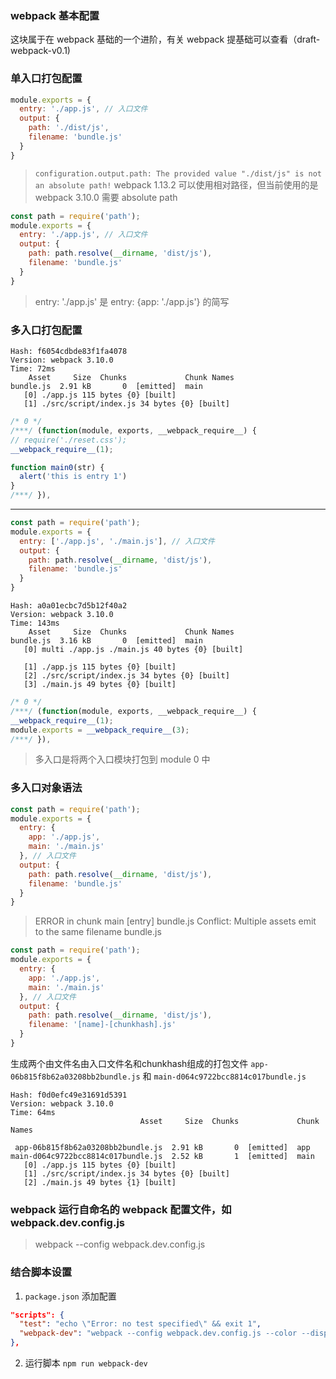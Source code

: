 
### webpack 基本配置
这块属于在 webpack 基础的一个进阶，有关 webpack 提基础可以查看（draft-webpack-v0.1)

### 单入口打包配置
```javascript
module.exports = {
  entry: './app.js', // 入口文件
  output: {
    path: './dist/js',
    filename: 'bundle.js'
  }
}
```
> `configuration.output.path: The provided value "./dist/js" is not an absolute path!`
webpack 1.13.2 可以使用相对路径，但当前使用的是 webpack 3.10.0 需要 absolute path

```javascript
const path = require('path');
module.exports = {
  entry: './app.js', // 入口文件
  output: {
    path: path.resolve(__dirname, 'dist/js'),
    filename: 'bundle.js'
  }
}
```
> entry: './app.js' 是 entry: {app: './app.js'} 的简写

### 多入口打包配置

```
Hash: f6054cdbde83f1fa4078
Version: webpack 3.10.0
Time: 72ms
    Asset     Size  Chunks             Chunk Names
bundle.js  2.91 kB       0  [emitted]  main
   [0] ./app.js 115 bytes {0} [built]
   [1] ./src/script/index.js 34 bytes {0} [built]
```
```javascript
/* 0 */
/***/ (function(module, exports, __webpack_require__) {
// require('./reset.css');
__webpack_require__(1);

function main0(str) {
  alert('this is entry 1')
}
/***/ }),
```
---
```javascript
const path = require('path');
module.exports = {
  entry: ['./app.js', './main.js'], // 入口文件
  output: {
    path: path.resolve(__dirname, 'dist/js'),
    filename: 'bundle.js'
  }
}
```

```
Hash: a0a01ecbc7d5b12f40a2
Version: webpack 3.10.0
Time: 143ms
    Asset     Size  Chunks             Chunk Names
bundle.js  3.16 kB       0  [emitted]  main
   [0] multi ./app.js ./main.js 40 bytes {0} [built]

   [1] ./app.js 115 bytes {0} [built]
   [2] ./src/script/index.js 34 bytes {0} [built]
   [3] ./main.js 49 bytes {0} [built]
```
```javascript
/* 0 */
/***/ (function(module, exports, __webpack_require__) {
__webpack_require__(1);
module.exports = __webpack_require__(3);
/***/ }),
```
> 多入口是将两个入口模块打包到 module 0 中

### 多入口对象语法
```javascript
const path = require('path');
module.exports = {
  entry: {
    app: './app.js',
    main: './main.js'
  }, // 入口文件
  output: {
    path: path.resolve(__dirname, 'dist/js'),
    filename: 'bundle.js'
  }
}
```
> ERROR in chunk main [entry]
bundle.js
Conflict: Multiple assets emit to the same filename bundle.js

```javascript
const path = require('path');
module.exports = {
  entry: {
    app: './app.js',
    main: './main.js'
  }, // 入口文件
  output: {
    path: path.resolve(__dirname, 'dist/js'),
    filename: '[name]-[chunkhash].js'
  }
}
```
生成两个由文件名由入口文件名和chunkhash组成的打包文件 `app-06b815f8b62a03208bb2bundle.js` 和 `main-d064c9722bcc8814c017bundle.js `
```
Hash: f0d0efc49e31691d5391
Version: webpack 3.10.0
Time: 64ms
                             Asset     Size  Chunks             Chunk Names

 app-06b815f8b62a03208bb2bundle.js  2.91 kB       0  [emitted]  app
main-d064c9722bcc8814c017bundle.js  2.52 kB       1  [emitted]  main
   [0] ./app.js 115 bytes {0} [built]
   [1] ./src/script/index.js 34 bytes {0} [built]
   [2] ./main.js 49 bytes {1} [built]
```

### webpack 运行自命名的 webpack 配置文件，如 webpack.dev.config.js
>  webpack --config webpack.dev.config.js

### 结合脚本设置
1. `package.json` 添加配置
```json
"scripts": {
  "test": "echo \"Error: no test specified\" && exit 1",
  "webpack-dev": "webpack --config webpack.dev.config.js --color --display-reasons --display-modules --watch --progress"
},
```
2. 运行脚本
`npm run webpack-dev`
